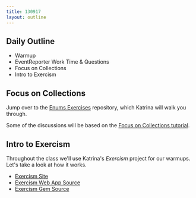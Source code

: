 ```yaml
---
title: 130917
layout: outline
---
```


## Daily Outline

* Warmup
* EventReporter Work Time & Questions
* Focus on Collections
* Intro to Exercism

## Focus on Collections

Jump over to the [Enums Exercises](https://github.com/JumpstartLab/enums-exercises) repository, which Katrina will walk you through.

Some of the discussions will be based on the [Focus on Collections tutorial](http://tutorials.jumpstartlab.com/topics/collections.html).

## Intro to Exercism

Throughout the class we'll use Katrina's *Exercism* project for our warmups. Let's take a look at how it works.

* [Exercism Site](http://exercism.io/)
* [Exercism Web App Source](https://github.com/kytrinyx/exercism.io)
* [Exercism Gem Source](https://github.com/kytrinyx/exercism)
